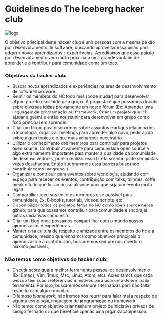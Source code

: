 # Guidelines do The Iceberg hacker club

![logo](theiceberg.png)

O objetivo principal deste hacker club é unir pessoas com a mesma paixão por desenvolvimento de software, buscando aproveitar essa união para adquirir novos aprendizados e experiências. Acreditamos que essa paixão por desenvolvimento vem muito próxima a uma grande vontade de aprender e a contribuir para comunidade como um todo.

### Objetivos do hacker club:

* Buscar novos aprendizados e experiências na área de desenvolvimento de sofware/hardware.
* Reunir os membros do HC todo mês (pode mudar) para desenvolver algum projeto escolhido pelo grupo. A proposta é que possamos discutir sobre diversas idéias previamente em nosso fórum (Ex: Aprender uma linguagem de programação ou framework; Criar um projeto que irá ajudar alguém) e então nos reunir para desenvolver em grupo com o foco principal em aprender.
* Criar um fórum para discutirmos sobre assuntos e artigos relacionados a tecnologia, organizar meetings para aprender algo novo, pedir ajuda sobre algum tópico e o que mais acharmos necessário.
* Utilizar o conhecimento dos membros para contribuir para projetos open source. Contribuir ativamente para comunidade open source é algo extramamente importante para manter a qualidade da comunidade de desenvolvedores, porém realizar essa tarefa sozinho pode ser muitas vezes desafiadora. Então quebraremos essa barreira buscando contribuir como um grupo :)
* Organizar e contribuir para eventos sobre tecnologia, ajudando com espaço para receber os eventos, contribuição com talks, brindes, coffe break e tudo que for ao nosso alcance para que seja um evento muito legal!
* Compartilhar recursos entre os membros e se possível para comunidade, Ex: E-books, tutoriais, videos, scripts, etc.
* Disponibilizar todos os projetos feitos no HC como open source nesse github, para que possamos contribuir para comunidade e encorajar outras iniciativas como esta.
* Criar um blog onde possamos compartilhar com o mundo nossos aprendizados e experiências.
* Manter uma cultura de respeito e amizade entre os membros do hc e a comunidade, mesmo que tenhamos como objetivos principais o aprendizado e a contribuição, buscaremos sempre nos divertir o máximo possível :)

### Não temos como objetivos do hacker club:

* Discutir sobre qual a melhor ferramenta pessoal de desenvolvimento (Ex: Emacs, Vim, Tmux, Mac, Linux, Atom, etc). Acreditamos que cada pessoa tem suas preferências e motivos para usar uma determinada ferramenta. Por isso, buscaremos sempre alternativas para não faltar respeito com algum membro.
* O famoso _blamework_, não iremos nos reunir para falar mal a respeito de alguma tecnologia, linguagem de programação ou framework.
* Não temos como objetivo criar nenhum projeto de iniciativa privada de código fechado ou que beneficie apenas uma organização/pessoa.
